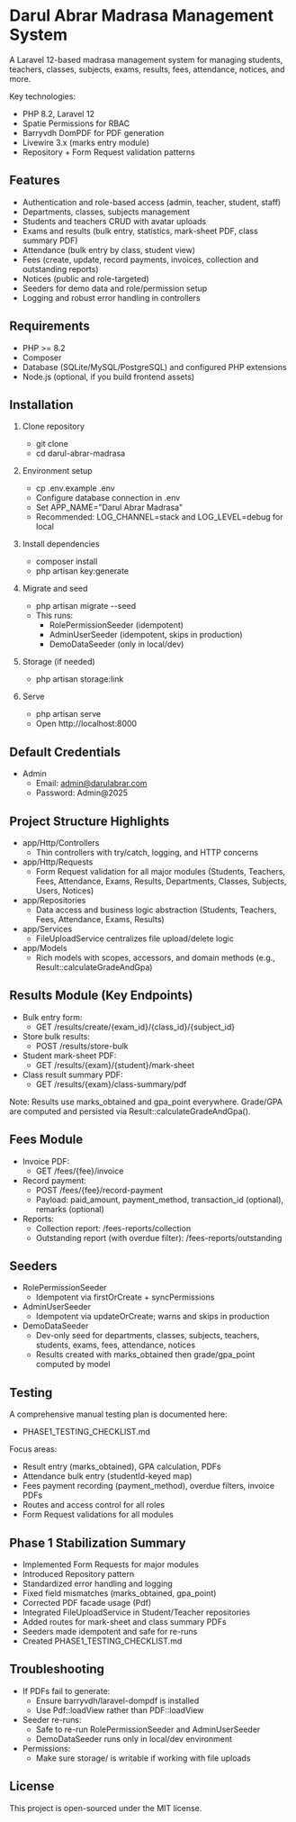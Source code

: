 # Darul Abrar Madrasa Management System

A Laravel 12-based madrasa management system for managing students, teachers, classes, subjects, exams, results, fees, attendance, notices, and more.

Key technologies:
- PHP 8.2, Laravel 12
- Spatie Permissions for RBAC
- Barryvdh DomPDF for PDF generation
- Livewire 3.x (marks entry module)
- Repository + Form Request validation patterns

## Features

- Authentication and role-based access (admin, teacher, student, staff)
- Departments, classes, subjects management
- Students and teachers CRUD with avatar uploads
- Exams and results (bulk entry, statistics, mark-sheet PDF, class summary PDF)
- Attendance (bulk entry by class, student view)
- Fees (create, update, record payments, invoices, collection and outstanding reports)
- Notices (public and role-targeted)
- Seeders for demo data and role/permission setup
- Logging and robust error handling in controllers

## Requirements

- PHP >= 8.2
- Composer
- Database (SQLite/MySQL/PostgreSQL) and configured PHP extensions
- Node.js (optional, if you build frontend assets)

## Installation

1. Clone repository
   - git clone <repo-url>
   - cd darul-abrar-madrasa

2. Environment setup
   - cp .env.example .env
   - Configure database connection in .env
   - Set APP_NAME="Darul Abrar Madrasa"
   - Recommended: LOG_CHANNEL=stack and LOG_LEVEL=debug for local

3. Install dependencies
   - composer install
   - php artisan key:generate

4. Migrate and seed
   - php artisan migrate --seed
   - This runs:
     - RolePermissionSeeder (idempotent)
     - AdminUserSeeder (idempotent, skips in production)
     - DemoDataSeeder (only in local/dev)

5. Storage (if needed)
   - php artisan storage:link

6. Serve
   - php artisan serve
   - Open http://localhost:8000

## Default Credentials

- Admin
  - Email: admin@darulabrar.com
  - Password: Admin@2025

## Project Structure Highlights

- app/Http/Controllers
  - Thin controllers with try/catch, logging, and HTTP concerns
- app/Http/Requests
  - Form Request validation for all major modules (Students, Teachers, Fees, Attendance, Exams, Results, Departments, Classes, Subjects, Users, Notices)
- app/Repositories
  - Data access and business logic abstraction (Students, Teachers, Fees, Attendance, Exams, Results)
- app/Services
  - FileUploadService centralizes file upload/delete logic
- app/Models
  - Rich models with scopes, accessors, and domain methods (e.g., Result::calculateGradeAndGpa)

## Results Module (Key Endpoints)

- Bulk entry form:
  - GET /results/create/{exam_id}/{class_id}/{subject_id}
- Store bulk results:
  - POST /results/store-bulk
- Student mark-sheet PDF:
  - GET /results/{exam}/{student}/mark-sheet
- Class result summary PDF:
  - GET /results/{exam}/class-summary/pdf

Note: Results use marks_obtained and gpa_point everywhere. Grade/GPA are computed and persisted via Result::calculateGradeAndGpa().

## Fees Module

- Invoice PDF:
  - GET /fees/{fee}/invoice
- Record payment:
  - POST /fees/{fee}/record-payment
  - Payload: paid_amount, payment_method, transaction_id (optional), remarks (optional)
- Reports:
  - Collection report: /fees-reports/collection
  - Outstanding report (with overdue filter): /fees-reports/outstanding

## Seeders

- RolePermissionSeeder
  - Idempotent via firstOrCreate + syncPermissions
- AdminUserSeeder
  - Idempotent via updateOrCreate; warns and skips in production
- DemoDataSeeder
  - Dev-only seed for departments, classes, subjects, teachers, students, exams, fees, attendance, notices
  - Results created with marks_obtained then grade/gpa_point computed by model

## Testing

A comprehensive manual testing plan is documented here:
- PHASE1_TESTING_CHECKLIST.md

Focus areas:
- Result entry (marks_obtained), GPA calculation, PDFs
- Attendance bulk entry (studentId-keyed map)
- Fees payment recording (payment_method), overdue filters, invoice PDFs
- Routes and access control for all roles
- Form Request validations for all modules

## Phase 1 Stabilization Summary

- Implemented Form Requests for major modules
- Introduced Repository pattern
- Standardized error handling and logging
- Fixed field mismatches (marks_obtained, gpa_point)
- Corrected PDF facade usage (Pdf)
- Integrated FileUploadService in Student/Teacher repositories
- Added routes for mark-sheet and class summary PDFs
- Seeders made idempotent and safe for re-runs
- Created PHASE1_TESTING_CHECKLIST.md

## Troubleshooting

- If PDFs fail to generate:
  - Ensure barryvdh/laravel-dompdf is installed
  - Use Pdf::loadView rather than PDF::loadView
- Seeder re-runs:
  - Safe to re-run RolePermissionSeeder and AdminUserSeeder
  - DemoDataSeeder runs only in local/dev environment
- Permissions:
  - Make sure storage/ is writable if working with file uploads

## License

This project is open-sourced under the MIT license.
